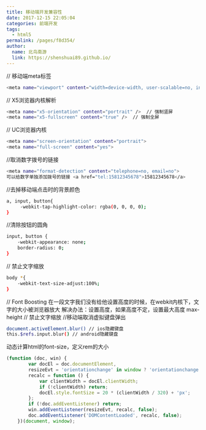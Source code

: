 ```yaml
---
title: 移动端开发兼容性
date: 2017-12-15 22:05:04
categories: 前端开发
tags: 
  - html5
permalink: /pages/f8d354/
author: 
  name: 北鸟南游
  link: https://shenshuai89.github.io/
---
```


// 移动端meta标签
``` bash
<meta name="viewport" content="width=device-width, user-scalable=no, initial-scale=1, minimum-scale=1, maximum-scale=1">
```
// X5浏览器内核解析
``` bash
<meta name="x5-orientation" content="portrait" />  // 强制竖屏
<meta name="x5-fullscreen" content="true" />  // 强制全屏
```
// UC浏览器内核
``` bash
<meta name="screen-orientation" content="portrait">
<meta name="full-screen" content="yes">
```

//取消数字拨号的链接
``` bash
<meta name="format-detection" content="telephone=no, email=no">
可以给数字单独添加拨号的链接 <a href="tel:15812345678">15812345678</a>
```

//去掉移动端点击时的背景颜色
``` bash
a, input, button{
     -webkit-tap-highlight-color: rgba(0, 0, 0, 0);
}
```

//清除按钮的圆角
``` bash
input, button {
    -webkit-appearance: none;
    border-radius: 0;
}
```
// 禁止文字缩放
``` bash
body *{
    -webkit-text-size-adjust:100%;
}
```
// Font Boosting  在一段文字我们没有给他设置高度的时候，在webkit内核下，文字的大小被浏览器放大
解决办法：设置高度，如果高度不定，设置最大高度 max-height
// 禁止文字缩放
//移动端取消虚拟键盘弹出
``` bash
document.activeElement.blur() // ios隐藏键盘
this.$refs.input.blur() // android隐藏键盘
```

动态计算html的font-size，定义rem的大小
``` js
(function (doc, win) {
        var docEl = doc.documentElement,
        resizeEvt = 'orientationchange' in window ? 'orientationchange' : 'resize',
        recalc = function () {
            var clientWidth = docEl.clientWidth;
            if (!clientWidth) return;
            docEl.style.fontSize = 20 * (clientWidth / 320) + 'px';
        };
        if (!doc.addEventListener) return;
        win.addEventListener(resizeEvt, recalc, false);
        doc.addEventListener('DOMContentLoaded', recalc, false);
    })(document, window);
```